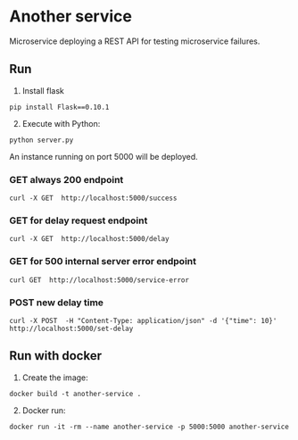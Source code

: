 # Another service

Microservice deploying a REST API for testing microservice failures.

## Run

1. Install flask

```
pip install Flask==0.10.1
```

2. Execute with Python:

```
python server.py
```

An instance running on port 5000 will be deployed.


### GET always 200 endpoint

```
curl -X GET  http://localhost:5000/success
```

### GET for delay request endpoint

```
curl -X GET  http://localhost:5000/delay
```

### GET for 500 internal server error endpoint

```
curl GET  http://localhost:5000/service-error
```

### POST new delay time

```
curl -X POST  -H "Content-Type: application/json" -d '{"time": 10}'  http://localhost:5000/set-delay
```

## Run with docker

1. Create the image:

```
docker build -t another-service .
```

2. Docker run: 
```
docker run -it -rm --name another-service -p 5000:5000 another-service
```
